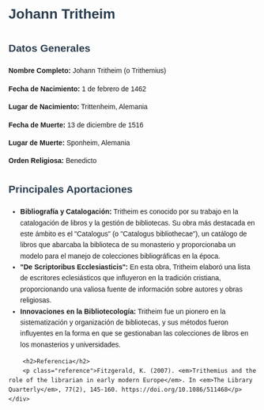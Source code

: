 <!DOCTYPE html>
<html lang="es">
<head>
    <meta charset="UTF-8">
    <meta name="viewport" content="width=device-width, initial-scale=1.0">
    <title>Johann Tritheim</title>
    <style>
        body {
            font-family: Arial, sans-serif;
            margin: 20px;
            line-height: 1.6;
        }
        h1, h2 {
            color: #2c3e50;
        }
        .container {
            max-width: 800px;
            margin: 0 auto;
        }
        .reference {
            font-style: italic;
        }
    </style>
</head>
<body>
    <div class="container">
        <h1>Johann Tritheim</h1>
        <h2>Datos Generales</h2>
        <p><strong>Nombre Completo:</strong> Johann Tritheim (o Trithemius)</p>
        <p><strong>Fecha de Nacimiento:</strong> 1 de febrero de 1462</p>
        <p><strong>Lugar de Nacimiento:</strong> Trittenheim, Alemania</p>
        <p><strong>Fecha de Muerte:</strong> 13 de diciembre de 1516</p>
        <p><strong>Lugar de Muerte:</strong> Sponheim, Alemania</p>
        <p><strong>Orden Religiosa:</strong> Benedicto</p>
        <h2>Principales Aportaciones</h2>
        <ul>
            <li><strong>Bibliografía y Catalogación:</strong> Tritheim es conocido por su trabajo en la catalogación de libros y la gestión de bibliotecas. Su obra más destacada en este ámbito es el "Catalogus" (o "Catalogus bibliothecae"), un catálogo de libros que abarcaba la biblioteca de su monasterio y proporcionaba un modelo para el manejo de colecciones bibliográficas en la época.</li>
            <li><strong>"De Scriptoribus Ecclesiasticis":</strong> En esta obra, Tritheim elaboró una lista de escritores eclesiásticos que influyeron en la tradición cristiana, proporcionando una valiosa fuente de información sobre autores y obras religiosas.</li>
            <li><strong>Innovaciones en la Bibliotecología:</strong> Tritheim fue un pionero en la sistematización y organización de bibliotecas, y sus métodos fueron influyentes en la forma en que se gestionaban las colecciones de libros en los monasterios y universidades.</li>
        </ul>

        <h2>Referencia</h2>
        <p class="reference">Fitzgerald, K. (2007). <em>Trithemius and the role of the librarian in early modern Europe</em>. In <em>The Library Quarterly</em>, 77(2), 145-160. https://doi.org/10.1086/511468</p>
    </div>
</body>
</html>
